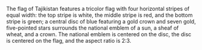 The flag of Tajikistan features a tricolor flag with four horizontal stripes of equal width: the top stripe is white, the middle stripe is red, and the bottom stripe is green; a central disc of blue featuring a gold crown and seven gold, five-pointed stars surrounds the national emblem of a sun, a sheaf of wheat, and a crown. The national emblem is centered on the disc, the disc is centered on the flag, and the aspect ratio is 2:3.